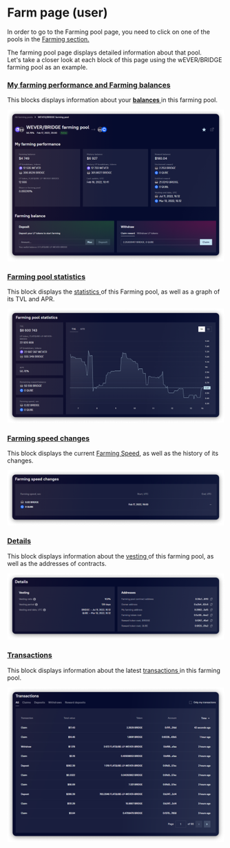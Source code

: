 # Farm page (user)

In order to go to the Farming pool page, you need to click on one of the pools in the [Farming section.](../../)

The farming pool page displays detailed information about that pool.\
Let's take a closer look at each block of this page using the wEVER/BRIDGE farming pool as an example.

### [My farming performance and Farming balances](farming-perfomance-and-balances.md)

This blocks displays information about your [**balances** ](farming-perfomance-and-balances.md)in this farming pool.

![](<../../../../.gitbook/assets/image (51).png>)

### [Farming pool statistics](statistics.md)

This block displays the [statistics ](statistics.md)of this Farming pool, as well as a graph of its TVL and APR.

![](<../../../../.gitbook/assets/image (175).png>)

### [Farming speed changes](../../concepts/farming-speed.md)

This block displays the current [Farming Speed](../../concepts/farming-speed.md), as well as the history of its changes.

![](<../../../../.gitbook/assets/image (76).png>)

### [Details](farm-information.md)

This block displays information about the [vesting ](../../concepts/vesting.md)of this farming pool, as well as the addresses of contracts.

![](<../../../../.gitbook/assets/image (3).png>)

### [Transactions](transactions.md)

This block displays information about the latest [transactions ](transactions.md)in this farming pool.

![](<../../../../.gitbook/assets/image (137).png>)
